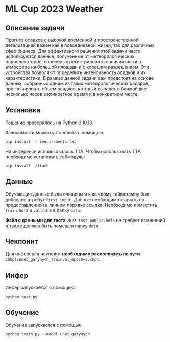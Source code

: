 # ML Cup 2023 Weather

## Описание задачи

Прогноз осадков с высокой временной и пространственной детализацией важен как в повседневной жизни, так для различных сфер бизнеса. Для эффективного решения этой задачи часто используются данные, полученные от метеорологических радиолокаторов, способных регистрировать наличия влаги в атмосфере на большой площади и с хорошим разрешением. Эти устройства позволяют определить интенсивность осадков и их характеристики. В рамках данной задачи вам предстоит на основе данных, собранных одним из таких метеорологических радаров, прогнозировать объем осадков, который выпадет в ближайшие несколько часов в конкретное время и в конкретном месте.

## Установка
Решение проверялось на Python 3.10.13.

Зависимости можно установить с помощью:
```
pip install -r requirements.txt
```
На инференсе использовалось TTA. Чтобы использовать TTA необходимо установить сабмодуль:
```
pip install ./ttach
```

## Данные
Обучающие данные были очищены и к каждому таймстемпу был добавлен атребут `first_input`. Данные необходимо скачать по предоставленной в личном порядке ссылке.
Необходимо поместить `train.hdf5` и `val.hdf5` в папку `data`.

**Файл с данными для теста** `2022-test-public.hdf5` не требует изменений и также должен быть помещен папку `data`.

## Чекпоинт
Для инференса чекпоинт **необходимо расположить по пути** `chkpt/unet_garynych_trainval_epoch=5.ckpt`.

## Инфер
Инфер запускается с помощью:
```
python test.py
```

## Обучение
Обучение запускается с помощью
```
python train.py --model unet_garynych
```

